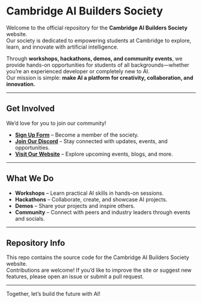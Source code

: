 # Cambridge AI Builders Society   

Welcome to the official repository for the **Cambridge AI Builders Society** website.  
Our society is dedicated to empowering students at Cambridge to explore, learn, and innovate with artificial intelligence.  

Through **workshops, hackathons, demos, and community events**, we provide hands-on opportunities for students of all backgrounds—whether you’re an experienced developer or completely new to AI.  
Our mission is simple: **make AI a platform for creativity, collaboration, and innovation.**  

---

## Get Involved  

We’d love for you to join our community!  

- **[Sign Up Form](https://docs.google.com/forms/d/e/1FAIpQLSfQHUvX3wfwsOjh8QccgevXW-bNf4osaYW-jXB2MRjiaHfvSQ/viewform?usp=sharing&ouid=114436783666251377569)** – Become a member of the society.  
- **[Join Our Discord](https://discord.gg/Jj2jN2xw)** – Stay connected with updates, events, and opportunities.  
- **[Visit Our Website](https://cambridge-ai-build-club.github.io/CUABC-Web/)** – Explore upcoming events, blogs, and more.  

---

## What We Do  

- **Workshops** – Learn practical AI skills in hands-on sessions.  
- **Hackathons** – Collaborate, create, and showcase AI projects.  
- **Demos** – Share your projects and inspire others.  
- **Community** – Connect with peers and industry leaders through events and socials.  

---

## Repository Info  

This repo contains the source code for the Cambridge AI Builders Society website.  
Contributions are welcome! If you’d like to improve the site or suggest new features, please open an issue or submit a pull request.  

---

Together, let’s build the future with AI!  
